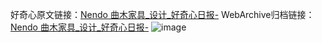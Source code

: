 好奇心原文链接：[Nendo 曲木家具_设计_好奇心日报-](https://www.qdaily.com/articles/9404.html)
WebArchive归档链接：[Nendo 曲木家具_设计_好奇心日报-](http://web.archive.org/web/20190623154157/https://www.qdaily.com/articles/9404.html)
![image](http://ww3.sinaimg.cn/large/007d5XDply1g3vf7v0uvcj30u04187dm)